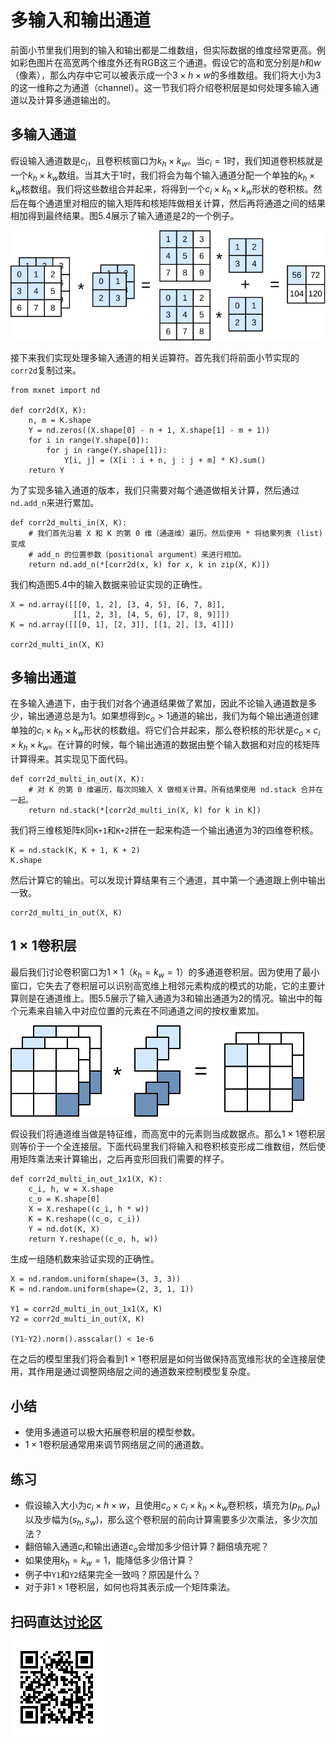 # 多输入和输出通道

前面小节里我们用到的输入和输出都是二维数组，但实际数据的维度经常更高。例如彩色图片在高宽两个维度外还有RGB这三个通道。假设它的高和宽分别是$h$和$w$（像素），那么内存中它可以被表示成一个$3\times h\times w$的多维数组。我们将大小为3的这一维称之为通道（channel）。这一节我们将介绍卷积层是如何处理多输入通道以及计算多通道输出的。

## 多输入通道

假设输入通道数是$c_i$，且卷积核窗口为$k_h\times k_w$。当$c_i=1$时，我们知道卷积核就是一个$k_h\times k_w$数组。当其大于1时，我们将会为每个输入通道分配一个单独的$k_h\times k_w$核数组。我们将这些数组合并起来，将得到一个$c_i\times k_h\times k_w$形状的卷积核。然后在每个通道里对相应的输入矩阵和核矩阵做相关计算，然后再将通道之间的结果相加得到最终结果。图5.4展示了输入通道是2的一个例子。

![输入通道为2的二维相关计算。](../img/conv_multi_in.svg)

接下来我们实现处理多输入通道的相关运算符。首先我们将前面小节实现的`corr2d`复制过来。

```{.python .input  n=2}
from mxnet import nd

def corr2d(X, K):
    n, m = K.shape
    Y = nd.zeros((X.shape[0] - n + 1, X.shape[1] - m + 1))
    for i in range(Y.shape[0]):
        for j in range(Y.shape[1]):
            Y[i, j] = (X[i : i + n, j : j + m] * K).sum()
    return Y
```

为了实现多输入通道的版本，我们只需要对每个通道做相关计算，然后通过`nd.add_n`来进行累加。

```{.python .input  n=14}
def corr2d_multi_in(X, K):
    # 我们首先沿着 X 和 K 的第 0 维（通道维）遍历。然后使用 * 将结果列表 (list) 变成
    # add_n 的位置参数（positional argument）来进行相加。
    return nd.add_n(*[corr2d(x, k) for x, k in zip(X, K)])
```

我们构造图5.4中的输入数据来验证实现的正确性。

```{.python .input  n=33}
X = nd.array([[[0, 1, 2], [3, 4, 5], [6, 7, 8]],
              [[1, 2, 3], [4, 5, 6], [7, 8, 9]]])
K = nd.array([[[0, 1], [2, 3]], [[1, 2], [3, 4]]])

corr2d_multi_in(X, K)
```

## 多输出通道

在多输入通道下，由于我们对各个通道结果做了累加，因此不论输入通道数是多少，输出通道总是为1。如果想得到$c_o>1$通道的输出，我们为每个输出通道创建单独的$c_i\times k_h\times k_w$形状的核数组。将它们合并起来，那么卷积核的形状是$c_o\times c_i\times k_h\times k_w$。在计算的时候，每个输出通道的数据由整个输入数据和对应的核矩阵计算得来。其实现见下面代码。

```{.python .input  n=30}
def corr2d_multi_in_out(X, K):
    # 对 K 的第 0 维遍历，每次同输入 X 做相关计算。所有结果使用 nd.stack 合并在一起。
    return nd.stack(*[corr2d_multi_in(X, k) for k in K])
```

我们将三维核矩阵`K`同`K+1`和`K+2`拼在一起来构造一个输出通道为3的四维卷积核。

```{.python .input  n=34}
K = nd.stack(K, K + 1, K + 2)
K.shape
```

然后计算它的输出。可以发现计算结果有三个通道，其中第一个通道跟上例中输出一致。

```{.python .input  n=35}
corr2d_multi_in_out(X, K)
```

## $1\times 1$卷积层

最后我们讨论卷积窗口为$1\times 1$（$k_h=k_w=1$）的多通道卷积层。因为使用了最小窗口，它失去了卷积层可以识别高宽维上相邻元素构成的模式的功能，它的主要计算则是在通道维上。图5.5展示了输入通道为3和输出通道为2的情况。输出中的每个元素来自输入中对应位置的元素在不同通道之间的按权重累加。

![多输入通道的$1\times 1$卷积层](../img/conv_1x1.svg)

假设我们将通道维当做是特征维，而高宽中的元素则当成数据点。那么$1\times 1$卷积层则等价于一个全连接层。下面代码里我们将输入和卷积核变形成二维数组，然后使用矩阵乘法来计算输出，之后再变形回我们需要的样子。

```{.python .input}
def corr2d_multi_in_out_1x1(X, K):
    c_i, h, w = X.shape
    c_o = K.shape[0]
    X = X.reshape((c_i, h * w))
    K = K.reshape((c_o, c_i))
    Y = nd.dot(K, X)
    return Y.reshape((c_o, h, w))
```

生成一组随机数来验证实现的正确性。

```{.python .input}
X = nd.random.uniform(shape=(3, 3, 3))
K = nd.random.uniform(shape=(2, 3, 1, 1))

Y1 = corr2d_multi_in_out_1x1(X, K)
Y2 = corr2d_multi_in_out(X, K)

(Y1-Y2).norm().asscalar() < 1e-6
```

在之后的模型里我们将会看到$1\times 1$卷积层是如何当做保持高宽维形状的全连接层使用，其作用是通过调整网络层之间的通道数来控制模型复杂度。

## 小结

- 使用多通道可以极大拓展卷积层的模型参数。
- $1\times 1$卷积层通常用来调节网络层之间的通道数。

## 练习

- 假设输入大小为$c_i\times h\times w$，且使用$c_o\times c_i\times k_h\times k_w$卷积核，填充为$(p_h, p_w)$以及步幅为$(s_h, s_w)$，那么这个卷积层的前向计算需要多少次乘法，多少次加法？
- 翻倍输入通道$c_i$和输出通道$c_o$会增加多少倍计算？翻倍填充呢？
- 如果使用$k_h=k_w=1$，能降低多少倍计算？
- 例子中`Y1`和`Y2`结果完全一致吗？原因是什么？
- 对于非$1\times 1$卷积层，如何也将其表示成一个矩阵乘法。


## 扫码直达[讨论区](https://discuss.gluon.ai/t/topic/6405)

![](../img/qr_channels.svg)

